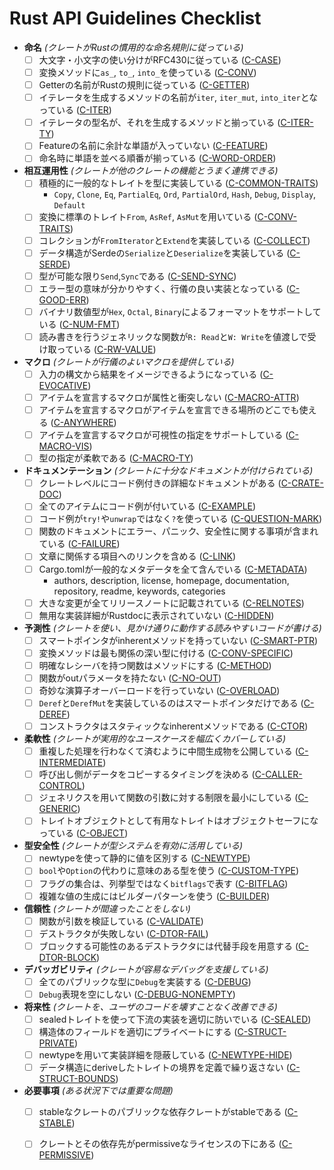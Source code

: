 # Rust API Guidelines Checklist

<!-- Read CONTRIBUTING.md before writing new guidelines -->

- **命名** *(クレートがRustの慣用的な命名規則に従っている)*
  - [ ] 大文字・小文字の使い分けがRFC430に従っている ([C-CASE])
  - [ ] 変換メソッドに`as_`, `to_`, `into_`を使っている ([C-CONV])
  - [ ] Getterの名前がRustの規則に従っている ([C-GETTER])
  - [ ] イテレータを生成するメソッドの名前が`iter`, `iter_mut`, `into_iter`となっている ([C-ITER])
  - [ ] イテレータの型名が、それを生成するメソッドと揃っている ([C-ITER-TY])
  - [ ] Featureの名前に余計な単語が入っていない ([C-FEATURE])
  - [ ] 命名時に単語を並べる順番が揃っている ([C-WORD-ORDER])
- **相互運用性** *(クレートが他のクレートの機能とうまく連携できる)*
  - [ ] 積極的に一般的なトレイトを型に実装している ([C-COMMON-TRAITS])
    - `Copy`, `Clone`, `Eq`, `PartialEq`, `Ord`, `PartialOrd`, `Hash`, `Debug`,
      `Display`, `Default`
  - [ ] 変換に標準のトレイト`From`, `AsRef`, `AsMut`を用いている ([C-CONV-TRAITS])
  - [ ] コレクションが`FromIterator`と`Extend`を実装している ([C-COLLECT])
  - [ ] データ構造がSerdeの`Serialize`と`Deserialize`を実装している ([C-SERDE])
  - [ ] 型が可能な限り`Send`,`Sync`である ([C-SEND-SYNC])
  - [ ] エラー型の意味が分かりやすく、行儀の良い実装となっている ([C-GOOD-ERR])
  - [ ] バイナリ数値型が`Hex`, `Octal`, `Binary`によるフォーマットをサポートしている ([C-NUM-FMT])
  - [ ] 読み書きを行うジェネリックな関数が`R: Read`と`W: Write`を値渡しで受け取っている ([C-RW-VALUE])
- **マクロ** *(クレートが行儀のよいマクロを提供している)*
  - [ ] 入力の構文から結果をイメージできるようになっている ([C-EVOCATIVE])
  - [ ] アイテムを宣言するマクロが属性と衝突しない ([C-MACRO-ATTR])
  - [ ] アイテムを宣言するマクロがアイテムを宣言できる場所のどこでも使える ([C-ANYWHERE])
  - [ ] アイテムを宣言するマクロが可視性の指定をサポートしている ([C-MACRO-VIS])
  - [ ] 型の指定が柔軟である ([C-MACRO-TY])
- **ドキュメンテーション** *(クレートに十分なドキュメントが付けられている)*
  - [ ] クレートレベルにコード例付きの詳細なドキュメントがある ([C-CRATE-DOC])
  - [ ] 全てのアイテムにコード例が付いている ([C-EXAMPLE])
  - [ ] コード例が`try!`や`unwrap`ではなく`?`を使っている ([C-QUESTION-MARK])
  - [ ] 関数のドキュメントにエラー、パニック、安全性に関する事項が含まれている ([C-FAILURE])
  - [ ] 文章に関係する項目へのリンクを含める ([C-LINK])
  - [ ] Cargo.tomlが一般的なメタデータを全て含んでいる ([C-METADATA])
    - authors, description, license, homepage, documentation, repository,
      readme, keywords, categories
  - [ ] 大きな変更が全てリリースノートに記載されている ([C-RELNOTES])
  - [ ] 無用な実装詳細がRustdocに表示されていない ([C-HIDDEN])
- **予測性** *(クレートを使い、見かけ通りに動作する読みやすいコードが書ける)*
  - [ ] スマートポインタがinherentメソッドを持っていない ([C-SMART-PTR])
  - [ ] 変換メソッドは最も関係の深い型に付ける ([C-CONV-SPECIFIC])
  - [ ] 明確なレシーバを持つ関数はメソッドにする ([C-METHOD])
  - [ ] 関数がoutパラメータを持たない ([C-NO-OUT])
  - [ ] 奇妙な演算子オーバーロードを行っていない ([C-OVERLOAD])
  - [ ] `Deref`と`DerefMut`を実装しているのはスマートポインタだけである ([C-DEREF])
  - [ ] コンストラクタはスタティックなinherentメソッドである ([C-CTOR])
- **柔軟性** *(クレートが実用的なユースケースを幅広くカバーしている)*
  - [ ] 重複した処理を行わなくて済むように中間生成物を公開している ([C-INTERMEDIATE])
  - [ ] 呼び出し側がデータをコピーするタイミングを決める ([C-CALLER-CONTROL])
  - [ ] ジェネリクスを用いて関数の引数に対する制限を最小にしている ([C-GENERIC])
  - [ ] トレイトオブジェクトとして有用なトレイトはオブジェクトセーフになっている ([C-OBJECT])
- **型安全性** *(クレートが型システムを有効に活用している)*
  - [ ] newtypeを使って静的に値を区別する ([C-NEWTYPE])
  - [ ] `bool`や`Option`の代わりに意味のある型を使う ([C-CUSTOM-TYPE])
  - [ ] フラグの集合は、列挙型ではなく`bitflags`で表す ([C-BITFLAG])
  - [ ] 複雑な値の生成にはビルダーパターンを使う ([C-BUILDER])
- **信頼性** *(クレートが間違ったことをしない)*
  - [ ] 関数が引数を検証している ([C-VALIDATE])
  - [ ] デストラクタが失敗しない ([C-DTOR-FAIL])
  - [ ] ブロックする可能性のあるデストラクタには代替手段を用意する ([C-DTOR-BLOCK])
- **デバッガビリティ** *(クレートが容易なデバッグを支援している)*
  - [ ] 全てのパブリックな型に`Debug`を実装する ([C-DEBUG])
  - [ ] `Debug`表現を空にしない ([C-DEBUG-NONEMPTY])
- **将来性** *(クレートを、ユーザのコードを壊すことなく改善できる)*
  - [ ] sealedトレイトを使って下流の実装を適切に防いでいる ([C-SEALED])
  - [ ] 構造体のフィールドを適切にプライベートにする ([C-STRUCT-PRIVATE])
  - [ ] newtypeを用いて実装詳細を隠蔽している ([C-NEWTYPE-HIDE])
  - [ ] データ構造にderiveしたトレイトの境界を定義で繰り返さない ([C-STRUCT-BOUNDS])
- **必要事項** *(ある状況下では重要な問題)*
  - [ ] stableなクレートのパブリックな依存クレートがstableである ([C-STABLE])
  - [ ] クレートとその依存先がpermissiveなライセンスの下にある ([C-PERMISSIVE])


[C-CASE]: naming.html#c-case
[C-CONV]: naming.html#c-conv
[C-GETTER]: naming.html#c-getter
[C-ITER]: naming.html#c-iter
[C-ITER-TY]: naming.html#c-iter-ty
[C-FEATURE]: naming.html#c-feature
[C-WORD-ORDER]: naming.html#c-word-order

[C-COMMON-TRAITS]: interoperability.html#c-common-traits
[C-CONV-TRAITS]: interoperability.html#c-conv-traits
[C-COLLECT]: interoperability.html#c-collect
[C-SERDE]: interoperability.html#c-serde
[C-SEND-SYNC]: interoperability.html#c-send-sync
[C-GOOD-ERR]: interoperability.html#c-good-err
[C-NUM-FMT]: interoperability.html#c-num-fmt
[C-RW-VALUE]: interoperability.html#c-rw-value

[C-EVOCATIVE]: macros.html#c-evocative
[C-MACRO-ATTR]: macros.html#c-macro-attr
[C-ANYWHERE]: macros.html#c-anywhere
[C-MACRO-VIS]: macros.html#c-macro-vis
[C-MACRO-TY]: macros.html#c-macro-ty

[C-CRATE-DOC]: documentation.html#c-crate-doc
[C-EXAMPLE]: documentation.html#c-example
[C-QUESTION-MARK]: documentation.html#c-question-mark
[C-FAILURE]: documentation.html#c-failure
[C-LINK]: documentation.html#c-link
[C-METADATA]: documentation.html#c-metadata
[C-HTML-ROOT]: documentation.html#c-html-root
[C-RELNOTES]: documentation.html#c-relnotes
[C-HIDDEN]: documentation.html#c-hidden

[C-SMART-PTR]: predictability.html#c-smart-ptr
[C-CONV-SPECIFIC]: predictability.html#c-conv-specific
[C-METHOD]: predictability.html#c-method
[C-NO-OUT]: predictability.html#c-no-out
[C-OVERLOAD]: predictability.html#c-overload
[C-DEREF]: predictability.html#c-deref
[C-CTOR]: predictability.html#c-ctor

[C-INTERMEDIATE]: flexibility.html#c-intermediate
[C-CALLER-CONTROL]: flexibility.html#c-caller-control
[C-GENERIC]: flexibility.html#c-generic
[C-OBJECT]: flexibility.html#c-object

[C-NEWTYPE]: type-safety.html#c-newtype
[C-CUSTOM-TYPE]: type-safety.html#c-custom-type
[C-BITFLAG]: type-safety.html#c-bitflag
[C-BUILDER]: type-safety.html#c-builder

[C-VALIDATE]: dependability.html#c-validate
[C-DTOR-FAIL]: dependability.html#c-dtor-fail
[C-DTOR-BLOCK]: dependability.html#c-dtor-block

[C-DEBUG]: debuggability.html#c-debug
[C-DEBUG-NONEMPTY]: debuggability.html#c-debug-nonempty

[C-SEALED]: future-proofing.html#c-sealed
[C-STRUCT-PRIVATE]: future-proofing.html#c-struct-private
[C-NEWTYPE-HIDE]: future-proofing.html#c-newtype-hide
[C-STRUCT-BOUNDS]: future-proofing.html#c-struct-bounds

[C-STABLE]: necessities.html#c-stable
[C-PERMISSIVE]: necessities.html#c-permissive
